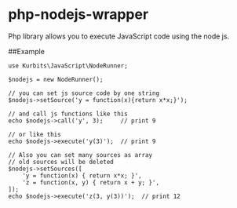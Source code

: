 # php-nodejs-wrapper

Php library allows you to execute JavaScript code using the node js.

##Example
```
use Kurbits\JavaScript\NodeRunner;

$nodejs = new NodeRunner();

// you can set js source code by one string
$nodejs->setSource('y = function(x){return x*x;}');

// and call js functions like this
echo $nodejs->call('y', 3);     // print 9

// or like this
echo $nodejs->execute('y(3)');  // print 9

// Also you can set many sources as array
// old sources will be deleted
$nodejs->setSources([
    'y = function(x) { return x*x; }',
    'z = function(x, y) { return x + y; }',
]);
echo $nodejs->execute('z(3, y(3))');  // print 12
```
